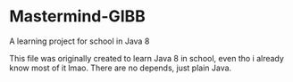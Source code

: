 # Mastermind-GIBB
A learning project for school in Java 8

This file was originally created to learn Java 8 in school,
even tho i already know most of it lmao.
There are no depends, just plain Java.
